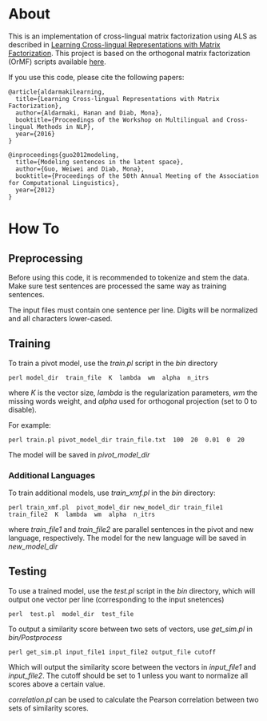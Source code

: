 # About
This is an implementation of cross-lingual matrix factorization using ALS as described in [Learning Cross-lingual Representations with Matrix Factorization](https://aclweb.org/anthology/W/W16/W16-1201.pdf). This project is based on the orthogonal matrix factorization (OrMF) scripts available [here](http://www.cs.columbia.edu/~weiwei/code.html).

If you use this code, please cite the following papers:

```
@article{aldarmakilearning,
  title={Learning Cross-lingual Representations with Matrix Factorization},
  author={Aldarmaki, Hanan and Diab, Mona},
  booktitle={Proceedings of the Workshop on Multilingual and Cross-lingual Methods in NLP},
  year={2016}
}
```

```
@inproceedings{guo2012modeling,
  title={Modeling sentences in the latent space},
  author={Guo, Weiwei and Diab, Mona},
  booktitle={Proceedings of the 50th Annual Meeting of the Association for Computational Linguistics},
  year={2012}
}

```
# How To

## Preprocessing

Before using this code, it is recommended to tokenize and stem the data. Make sure test sentences are processed the same way as training sentences.

The input files must contain one sentence per line. Digits will be normalized and all characters lower-cased. 

## Training

To train a pivot model, use the *train.pl* script in the *bin* directory

```
perl model_dir  train_file  K  lambda  wm  alpha  n_itrs
```
where *K* is the vector size, *lambda* is the regularization parameters, *wm* the missing words weight, and *alpha* used for orthogonal projection (set to 0 to disable). 

For example:

```
perl train.pl pivot_model_dir train_file.txt  100  20  0.01  0  20 
```

The model will be saved in *pivot_model_dir*

### Additional Languages

To train additional models, use *train_xmf.pl* in the *bin* directory:

```
perl train_xmf.pl  pivot_model_dir new_model_dir train_file1 train_file2  K  lambda  wm  alpha  n_itrs
```
where *train_file1* and *train_file2* are parallel sentences in the pivot and new language, respectively. The model for the new language will be saved in *new_model_dir*


## Testing

To use a trained model, use the *test.pl* script in the *bin* directory, which will output one vector per line (corresponding to the input snetences)

```
perl  test.pl  model_dir  test_file
```

To output a similarity score between two sets of vectors, use *get_sim.pl* in *bin/Postprocess*

```
perl get_sim.pl input_file1 input_file2 output_file cutoff
```

Which will output the similarity score between the vectors in *input_file1* and *input_file2*. The cutoff should be set to 1 unless you want to normalize all scores above a certain value. 

*correlation.pl* can be used to calculate the Pearson correlation between two sets of similarity scores. 




